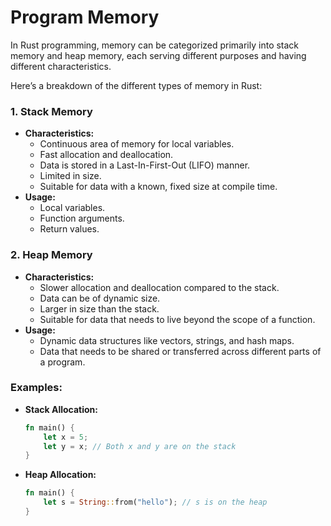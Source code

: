 # Program Memory


In Rust programming, memory can be categorized primarily into stack memory and heap memory, each serving different purposes and having different characteristics.

Here’s a breakdown of the different types of memory in Rust:

### 1. **Stack Memory**
- **Characteristics:**
  - Continuous area of memory for local variables.
  - Fast allocation and deallocation.
  - Data is stored in a Last-In-First-Out (LIFO) manner.
  - Limited in size.
  - Suitable for data with a known, fixed size at compile time.
- **Usage:**
  - Local variables.
  - Function arguments.
  - Return values.


### 2. **Heap Memory**
- **Characteristics:**
  - Slower allocation and deallocation compared to the stack.
  - Data can be of dynamic size.
  - Larger in size than the stack.
  - Suitable for data that needs to live beyond the scope of a function.
- **Usage:**
  - Dynamic data structures like vectors, strings, and hash maps.
  - Data that needs to be shared or transferred across different parts of a program.


### Examples:
- **Stack Allocation:**
  ```rust
  fn main() {
      let x = 5;
      let y = x; // Both x and y are on the stack
  }
  ```

- **Heap Allocation:**
  ```rust
  fn main() {
      let s = String::from("hello"); // s is on the heap
  }
  ```
